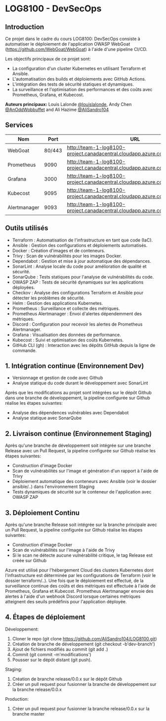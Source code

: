# LOG8100 - DevSecOps

## Introduction

Ce projet dans le cadre du cours LOG8100: DevSecOps consiste à automatiser le déploiement de l'application OWASP WebGoat (https://github.com/WebGoat/WebGoat) à l'aide d'une pipeline CI/CD.

Les objectifs principaux de ce projet sont:

- La configuration d'un cluster Kubernetes en utilisant Terraform et Ansible.
- L'automatisation des builds et déploiements avec GitHub Actions.
- L'intégration des tests de sécurité statiques et dynamiques.
- La surveillance et l'optimisation des performances et des coûts avec Prometheus, Grafana, et Kubecost.

**Auteurs principaux:** Louis Lalonde [@louislalonde](https://github.com/LouisLalonde), Andy Chen [@AnOddWobbuffet](https://github.com/AnOddWobbuffet) and Ali Hazime [@AliSandro104](https://github.com/AliSandro104)

## Services

| Nom | Port | URL |
|----------|----------|----------|
| WebGoat    | 80/443     | http://team-1-log8100-project.canadacentral.cloudapp.azure.com/WebGoat/login     |
| Prometheus    | 9090     | http://team-1-log8100-project.canadacentral.cloudapp.azure.com:9090/    |
| Grafana    | 3000     | http://team-1-log8100-project.canadacentral.cloudapp.azure.com:3000/     |
| Kubecost    | 9095     | http://team-1-log8100-project.canadacentral.cloudapp.azure.com:9095/     |
| Alertmanager    | 9093     | http://team-1-log8100-project.canadacentral.cloudapp.azure.com:9093/   |


## Outils utilisés

- Terraform : Automatisation de l'infrastructure en tant que code (IaC).
- Ansible : Gestion des configurations et déploiements automatisés.
- Docker : Création d'images et de conteneurs.
- Trivy : Scan de vulnérabilités pour les images Docker.
- Dependabot : Gestion et mise à jour automatique des dépendances.
- SonarLint : Analyse locale du code pour amélioration de qualité et sécurité.
- SonarQube : Tests statiques pour l'analyse de vulnérabilités du code.
- OWASP ZAP : Tests de sécurité dynamiques sur les applications déployées.
- Checkov : Analyse des configurations Terraform et Ansible pour détecter les problèmes de sécurité.
- Helm : Gestion des applications Kubernetes.
- Prometheus : Surveillance et collecte des métriques.
- Prometheus Alertmanager : Envoi d'alertes dépendemment des métriques.
- Discord : Configuration pour recevoir les alertes de Prometheus Alertmanager.
- Grafana : Visualisation des données de performance.
- Kubecost : Suivi et optimisation des coûts Kubernetes.
- GitHub CLI (gh) : Interaction avec les dépôts GitHub depuis la ligne de commande.

## 1. Intégration continue (Environnement Dev)

- Versionnage et gestion de code avec Github
- Analyse statique du code durant le développement avec SonarLint

Après que les modifications au projet sont intégrées sur le dépôt Github dans une branche de développement, la pipeline configurée sur Github réalise les étapes suivantes:

- Analyse des dépendences vulnérables avec Dependabot
- Analyse statique avec SonarQube

## 2. Livraison continue (Environnement Staging)

Après qu'une branche de développement soit intégrée sur une branche Release avec un Pull Request, la pipeline configurée sur Github réalise les étapes suivantes:

- Construction d'image Docker
- Scan de vulnérabilités sur l'image et génération d'un rapport à l'aide de Trivy
- Déploiement automatique des conteneurs avec Ansible (voir le dossier ansible/..) dans l'environnement Staging
- Tests dynamiques de sécurité sur le conteneur de l'application avec OWASP ZAP

## 3. Déploiement Continu

Après qu'une branche Release soit intégrée sur la branche principale avec un Pull Request, la pipeline configurée sur Github réalise les étapes suivantes:

- Construction d'image Docker
- Scan de vulnérabilités sur l'image à l'aide de Trivy
- Si le scan ne détecte aucune vulnérabilité critique, le tag Release est créée sur Github

Azure est utilisé pour l'hébergement Cloud des clusters Kubernetes dont l'infrastructure est déterminée par les configurations de Terraform (voir le dossier terraform/..). Une fois que le déploiement est effectué, de la surveillance continue des coûts et des métriques est effectuée à l'aide de Prometheus, Grafana et Kubecost. Prometheus Alertmanager envoie des alertes à l'aide d'un webhook Discord lorsque certaines métriques atteignent des seuils prédéfinis pour l'application déployée.

## 4. Étapes de déploiement

Développement:

1. Cloner le repo (git clone https://github.com/AliSandro104/LOG8100.git)
2. Création de branche de développement (git checkout -b'dev-branch')
3. Ajout de fichiers modifiés au commit (git add .)
4. Commit (git commit -m'modifications')
5. Pousser sur le dépôt distant (git push).

Staging:

1. Création de branche release/0.0.x sur le dépôt Github
2. Créer un pull request pour fusionner la branche de développement sur la branche release/0.0.x

Production:

1. Créer un pull request pour fusionner la branche release/0.0.x sur la branche master
